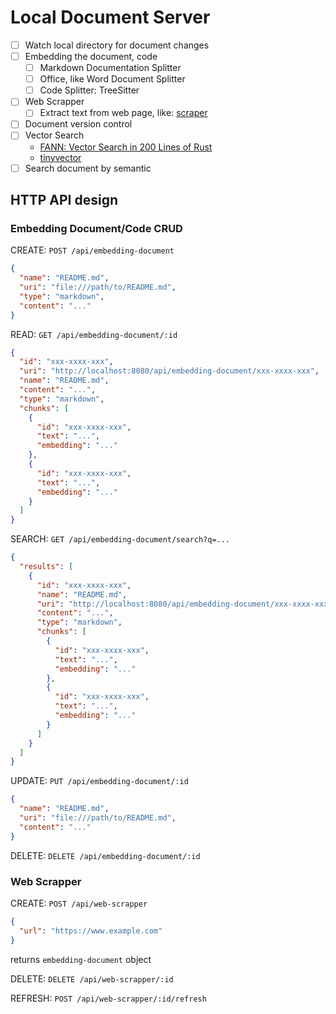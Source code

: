 # Local Document Server

- [ ] Watch local directory for document changes
- [ ] Embedding the document, code
    - [ ] Markdown Documentation Splitter
    - [ ] Office, like Word Document Splitter
    - [ ] Code Splitter: TreeSitter
- [ ] Web Scrapper
    - [ ] Extract text from web page,
      like: [scraper](https://github.com/BloopAI/bloop/tree/main/server/bleep/src/scraper)
- [ ] Document version control
- [ ] Vector Search
    - [FANN: Vector Search in 200 Lines of Rust](https://fennel.ai/blog/vector-search-in-200-lines-of-rust/)
    - [tinyvector](https://github.com/m1guelpf/tinyvector)
- [ ] Search document by semantic

## HTTP API design

### Embedding Document/Code CRUD

CREATE: `POST /api/embedding-document`

```json
{
  "name": "README.md",
  "uri": "file:///path/to/README.md",
  "type": "markdown",
  "content": "..."
}
```

READ: `GET /api/embedding-document/:id`

```json
{
  "id": "xxx-xxxx-xxx",
  "uri": "http://localhost:8080/api/embedding-document/xxx-xxxx-xxx",
  "name": "README.md",
  "content": "...",
  "type": "markdown",
  "chunks": [
    {
      "id": "xxx-xxxx-xxx",
      "text": "...",
      "embedding": "..."
    },
    {
      "id": "xxx-xxxx-xxx",
      "text": "...",
      "embedding": "..."
    }
  ]
}
```

SEARCH: `GET /api/embedding-document/search?q=...`

```json
{
  "results": [
    {
      "id": "xxx-xxxx-xxx",
      "name": "README.md",
      "uri": "http://localhost:8080/api/embedding-document/xxx-xxxx-xxx",
      "content": "...",
      "type": "markdown",
      "chunks": [
        {
          "id": "xxx-xxxx-xxx",
          "text": "...",
          "embedding": "..."
        },
        {
          "id": "xxx-xxxx-xxx",
          "text": "...",
          "embedding": "..."
        }
      ]
    }
  ]
}
```

UPDATE: `PUT /api/embedding-document/:id`

```json
{
  "name": "README.md",
  "uri": "file:///path/to/README.md",
  "content": "..."
}
```

DELETE: `DELETE /api/embedding-document/:id`

### Web Scrapper

CREATE: `POST /api/web-scrapper`

```json
{
  "url": "https://www.example.com"
}
```

returns `embedding-document` object

DELETE: `DELETE /api/web-scrapper/:id`

REFRESH: `POST /api/web-scrapper/:id/refresh`
